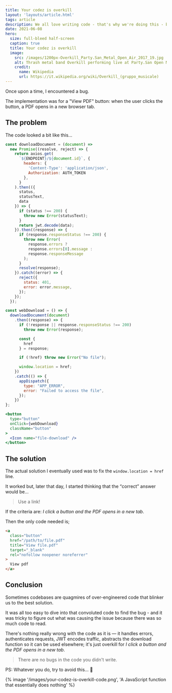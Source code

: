 ```yaml
---
title: Your codez is overkill
layout: 'layouts/article.html'
tags: article
description: We all love writing code - that's why we're doing this - but sometimes we can seriously over-engineer things.
date: 2021-06-08
hero:
  size: full-bleed half-screen
  caption: true
  title: Your codez is overkill
  image:
    src: /images/1200px-Overkill_Party.San_Metal_Open_Air_2017_19.jpg
    alt: Thrash metal band Overkill performing live at Party.San Open Metal 2017
    credit:
      name: Wikipedia
      url: https://it.wikipedia.org/wiki/Overkill_(gruppo_musicale)
---
```


Once upon a time, I encountered a bug.

The implementation was for a "View PDF" button: when the user clicks the button, a PDF opens in a new browser tab.

## The problem

The code looked a bit like this&hellip;

```jsx
const downloadDocument = (document) =>
  new Promise((resolve, reject) => {
    return axios.get(
      `${ENDPOINT}/${document.id}`, {
        headers: {
          'Content-Type': 'application/json',
          Authorization: AUTH_TOKEN
        },
      }
    ).then(({
      status,
      statusText,
      data
    }) => {
      if (status !== 200) {
        throw new Error(statusText);
      }
      return jwt.decode(data);
    }).then((response) => {
      if (response.responseStatus !== 200) {
        throw new Error(
          response.errors ?
          response.errors[0].message :
          response.responseMessage
        );
      }
      resolve(response);
    }).catch((error) => {
      reject({
        status: 401,
        error: error.message,
      });
    });
  });

const webDownload = () => {
  downloadDocument(document)
    .then((response) => {
      if (!response || response.responseStatus !== 200)
        throw new Error(response);

      const {
        href
      } = response;

      if (!href) throw new Error("No file");

      window.location = href;
    })
    .catch(() => {
      appDispatch({
        type: "APP_ERROR",
        error: "Failed to access the file",
      });
    })
};

<button
  type="button"
  onClick={webDownload}
  className="button"
>
  <Icon name="file-download" />
</button>
```

## The solution

The actual solution I eventually used was to fix the `window.location = href` line. 

It worked but, later that day, I started thinking that the <q>correct</q> answer would be&hellip;

> Use a link!

If the criteria are: _I click a button and the PDF opens in a new tab_.

Then the only code needed is;

```html
<a 
  class="button"
  href="/path/to/file.pdf"
  title="View file.pdf"
  target="_blank"
  rel="nofollow noopener noreferrer"
>
  View pdf
</a>
```

## Conclusion

Sometimes codebases are quagmires of over-engineered code that blinker us to the best solution.

It was all too easy to dive into that convoluted code to find the bug - and it was tricky to figure out what was causing the issue because there was so much code to read.

There's nothing really wrong with the code as it is &mdash; it handles errors, authenticates requests, JWT encodes traffic, abstracts the download function so it can be used elsewhere; it's just overkill for _I click a button and the PDF opens in a new tab_.

> There are no bugs in the code you didn't write.

PS: Whatever you do, try to avoid this&hellip; 🤣

{% image '/images/your-codez-is-overkill-code.png', 'A JavaScript function that essentially does nothing' %}
